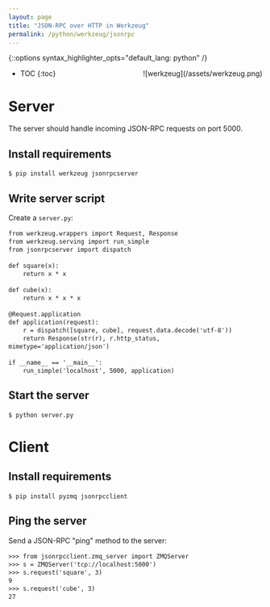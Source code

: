 ```yaml
---
layout: page
title: "JSON-RPC over HTTP in Werkzeug"
permalink: /python/werkzeug/jsonrpc
---
```

{::options syntax_highlighter_opts="default_lang: python" /}

<div style="float: right" markdown="1">
![werkzeug](/assets/werkzeug.png)
</div>

* TOC
{:toc}

Server
======

The server should handle incoming JSON-RPC requests on port 5000.

Install requirements
--------------------

``` shell
$ pip install werkzeug jsonrpcserver
```

Write server script
-------------------

Create a `server.py`:

    from werkzeug.wrappers import Request, Response
    from werkzeug.serving import run_simple
    from jsonrpcserver import dispatch

    def square(x):
        return x * x

    def cube(x):
        return x * x * x

    @Request.application
    def application(request):
        r = dispatch([square, cube], request.data.decode('utf-8'))
        return Response(str(r), r.http_status, mimetype='application/json')

    if __name__ == '__main__':
        run_simple('localhost', 5000, application)

Start the server
----------------

``` shell
$ python server.py
```

Client
======

Install requirements
--------------------

``` shell
$ pip install pyzmq jsonrpcclient
```

Ping the server
---------------

Send a JSON-RPC "ping" method to the server:

    >>> from jsonrpcclient.zmq_server import ZMQServer
    >>> s = ZMQServer('tcp://localhost:5000')
    >>> s.request('square', 3)
    9
    >>> s.request('cube', 3)
    27
